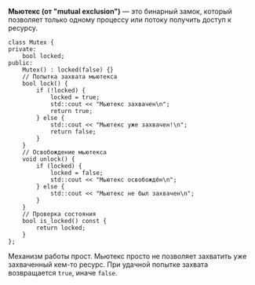 **Мьютекс (от "mutual exclusion")** — это бинарный замок, который позволяет только одному процессу или потоку получить доступ к ресурсу.

```
class Mutex {
private:
    bool locked;
public:
    Mutex() : locked(false) {}
    // Попытка захвата мьютекса
    bool lock() {
        if (!locked) {
            locked = true;
            std::cout << "Мьютекс захвачен\n";
            return true;
        } else {
            std::cout << "Мьютекс уже захвачен!\n";
            return false;
        }
    }
    // Освобождение мьютекса
    void unlock() {
        if (locked) {
            locked = false;
            std::cout << "Мьютекс освобождён\n";
        } else {
            std::cout << "Мьютекс не был захвачен\n";
        }
    }
    // Проверка состояния
    bool is_locked() const {
        return locked;
    }
};
```

Механизм работы прост. Мьютекс просто не позволяет захватить уже захваченный кем-то ресурс. При удачной попытке захвата возвращается `true`, иначе `false`. 